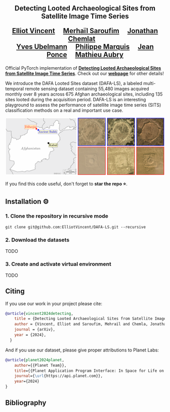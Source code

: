 <div align="center">
<h2>
Detecting Looted Archaeological Sites from Satellite Image Time Series

<a href="https://imagine.enpc.fr/~elliot.vincent/">Elliot Vincent</a>&emsp;
<a href="https://iconem.fr/">Merhaïl Saroufim</a>&emsp;
<a href="https://iconem.fr/">Jonathan Chemlat</a>&emsp;  
<a href="https://iconem.fr/">Yves Ubelmann</a>&emsp;
<a href="https://www.e-patrimoines.org/patrimoine/new_interactive_ress/la-delegation-archeologique-francaise-en-afghanistan/">Philippe Marquis</a>&emsp;
<a href="https://www.di.ens.fr/~ponce/">Jean Ponce</a>&emsp;
<a href="https://imagine.enpc.fr/~aubrym/">Mathieu Aubry</a>

<p></p>

</h2>
</div>

Official PyTorch implementation of [**Detecting Looted Archaeological Sites from Satellite Image Time Series**](https://github.com/ElliotVincent/DAFA-LS).
Check out our [**webpage**](https://imagine.enpc.fr/~elliot.vincent/) for other details!

We introduce the DAFA Looted Sites dataset (DAFA-LS), a labeled multi-temporal remote sensing dataset containing 55,480 images acquired monthly over 8 years across 675 Afghan archaeological sites, including 135 sites looted during the acquisition period. DAFA-LS is an interesting playground to assess the performance of satellite image time series (SITS) classification methods on a real and important use case.

![alt text](https://github.com/ElliotVincent/DAFA-LS/blob/main/dafals_teaser.png?raw=true)

If you find this code useful, don't forget to <b>star the repo :star:</b>.


## Installation :gear:

### 1. Clone the repository in recursive mode

```
git clone git@github.com:ElliotVincent/DAFA-LS.git --recursive
```

### 2. Download the datasets

TODO

### 3. Create and activate virtual environment

TODO

## Citing

If you use our work in your project please cite:

```bibtex
@article{vincent2024detecting,
    title = {Detecting Looted Archaeological Sites from Satellite Image Time Serie},
    author = {Vincent, Elliot and Saroufim, Mehraïl and Chemla, Jonathan and Ubelmann, Yves and Marquis, Philippe and Ponce, Jean and Aubry, Mathieu},
    journal = {arXiv},
    year = {2024},
  }
```

And if you use our dataset, please give proper attributions to Planet Labs:

```bibtex
@article{planet2024planet,
    author={{Planet Team}},
    title={{Planet Application Program Interface: In Space for Life on Earth (San Francisco, CA)}},
    journal={\url{https://api.planet.com}},
    year={2024}
}
```

## Bibliography
